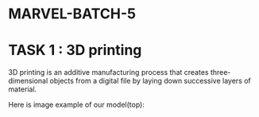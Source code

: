# MARVEL-BATCH-5

# TASK 1 : 3D printing

3D printing is an additive manufacturing process that creates three-dimensional objects from a digital file by laying down successive layers of material.

Here is image example of our model(top):

